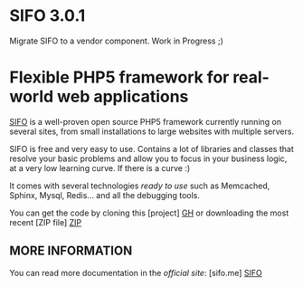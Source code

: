 SIFO 3.0.1
=======================================================
Migrate SIFO to a vendor component.
Work in Progress ;)

Flexible PHP5 framework for real-world web applications
=======================================================
[SIFO] is a well-proven open source PHP5 framework currently running on several
sites, from small installations to large websites with multiple servers.

SIFO is free and very easy to use. Contains a lot of libraries and classes that resolve your basic problems and allow you to focus in your business logic, at a very low learning curve. If there is a curve :)

It comes with several technologies *ready to use* such as Memcached, Sphinx, Mysql, Redis... and all the debugging tools.

You can get the code by cloning this [project] [GH] or downloading the most recent [ZIP file] [ZIP]

 [SIFO]: http://sifo.me
 [ZIP]: https://github.com/alombarte/SIFO/tags
 [GH]: https://github.com/alombarte/SIFO "Visit the Github SIFO repository"
 [GC]: http://code.google.com/p/sifo/ "Visit the Google Code SIFO repository"


MORE INFORMATION
----------------
You can read more documentation in the *official site*: [sifo.me] [SIFO]

[SIFO]: http://sifo.me
